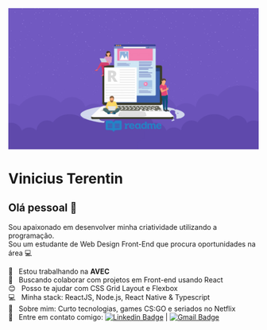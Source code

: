 <img width="auto" src="https://github.com/terentinv/terentinv/blob/master/como-fazer-um-bom-readme-preview.png?raw=true">


# Vinicius Terentin

## Olá pessoal 👋
Sou apaixonado em desenvolver minha criatividade utilizando a programação.<br/>
Sou um estudante de Web Design Front-End que procura oportunidades na área  :computer:

  :barber: &nbsp;         Estou trabalhando na **AVEC**
 <br/> :purple_heart: &nbsp; Buscando colaborar com projetos em Front-end usando React
 <br/> :blush: &nbsp; Posso te ajudar com CSS Grid Layout e Flexbox
 <br/> :computer: &nbsp; Minha stack: ReactJS, Node.js, React Native & Typescript
 <br/> 💬  &nbsp; Sobre mim: Curto tecnologias, games CS:GO e seriados no Netflix
 <br/> :email: &nbsp; Entre em contato comigo: [![Linkedin Badge](https://img.shields.io/badge/-ViniciusTerentin-blue?style=flat-square&logo=Linkedin&logoColor=white&link=https://www.linkedin.com/in/vinicius-terentin/)](https://www.linkedin.com/in/vinicius-terentin/) 
| 
[![Gmail Badge](https://img.shields.io/badge/-terentinvinicius@gmail.com-c14438?style=flat-square&logo=Gmail&logoColor=white&link=mailto:terentinvinicius@gmail.com)](mailto:terentinvinicius@gmail.com)
